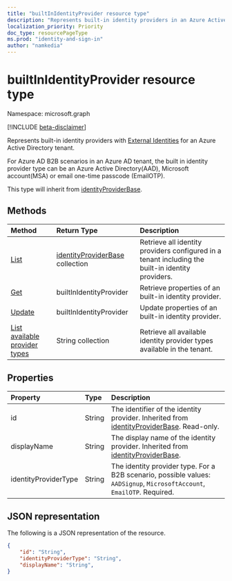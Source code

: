 ```yaml
---
title: "builtInIdentityProvider resource type"
description: "Represents built-in identity providers in an Azure Active Directory tenant."
localization_priority: Priority
doc_type: resourcePageType
ms.prod: "identity-and-sign-in"
author: "namkedia"
---
```


# builtInIdentityProvider resource type
Namespace: microsoft.graph

[!INCLUDE [beta-disclaimer](../../includes/beta-disclaimer.md)]

Represents built-in identity providers with [External Identities](/azure/active-directory/external-identities/) for an Azure Active Directory tenant.

For Azure AD B2B scenarios in an Azure AD tenant, the built in identity provider type can be an Azure Active Directory(AAD), Microsoft account(MSA) or email one-time passcode (EmailOTP).

This type will inherit from [identityProviderBase](../identityproviderbase.md).

## Methods

| Method       | Return Type  |Description|
|:---------------|:--------|:----------|
|[List](../api/identityproviderbase-list.md)|[identityProviderBase](../resources/identityproviderbase.md) collection|Retrieve all identity providers configured in a tenant including the built-in identity providers.|
|[Get](../api/identityproviderbase-get.md) |builtInIdentityProvider|Retrieve properties of an built-in identity provider.|
|[Update](../api/identityproviderbase-update.md) |builtInIdentityProvider|Update properties of an built-in identity provider.|
|[List available provider types](../api/identityproviderbase-list-availableprovidertypes.md)|String collection|Retrieve all available identity provider types available in the tenant.|

## Properties

|Property|Type|Description|
|:---------------|:--------|:----------|
|id|String|The identifier of the identity provider. Inherited from [identityProviderBase](../resources/identityproviderbase.md). Read-only.|
|displayName|String|The display name of the identity provider. Inherited from [identityProviderBase](../resources/identityproviderbase.md).|
|identityProviderType|String|The identity provider type. For a B2B scenario, possible values: `AADSignup`, `MicrosoftAccount`, `EmailOTP`. Required.|

## JSON representation

The following is a JSON representation of the resource.

<!-- {
  "blockType": "resource",
  "@odata.type": "microsoft.graph.builtInIdentityProvider"
} -->

```json
{
    "id": "String",
    "identityProviderType": "String",
    "displayName": "String",
}
```
